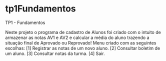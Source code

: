 # tp1Fundamentos
TP1 - Fundamentos

Neste projeto o programa de cadastro de Alunos foi criado com o intuito de armazenar as notas AV1 e AV2 e calcular a média do aluno trazendo a situação final de Aprovado ou Reprovado!
Menu criado com as seguintes escolhas:
[1] Registrar as notas de um novo aluno.
[2] Consultar boletim de um aluno.
[3] Consultar notas da turma.
[4] Sair.
